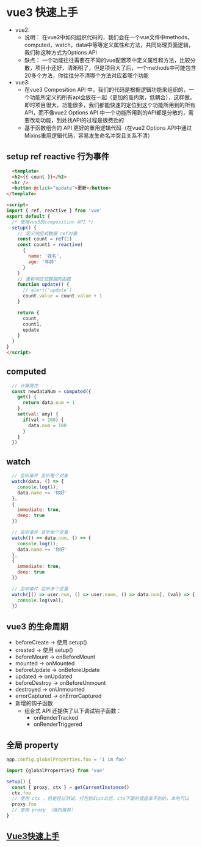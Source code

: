 # vue3 快速上手

- vue2:
  - 说明： 在vue2中如何组织代码的，我们会在一个vue文件中methods，computed，watch，data中等等定义属性和方法，共同处理页面逻辑，我们称这种方式为Options API
  - 缺点： 一个功能往往需要在不同的vue配置项中定义属性和方法，比较分散，项目小还好，清晰明了，但是项目大了后，一个methods中可能包含20多个方法，你往往分不清哪个方法对应着哪个功能
- vue3:
  - 在vue3 Composition API 中，我们的代码是根据逻辑功能来组织的，一个功能所定义的所有api会放在一起（更加的高内聚，低耦合），这样做，即时项目很大，功能很多，我们都能快速的定位到这个功能所用到的所有API，而不像vue2 Options API 中一个功能所用到的API都是分散的，需要改动功能，到处找API的过程是很费劲的
  - 基于函数组合的 API 更好的重用逻辑代码（在vue2 Options API中通过Mixins重用逻辑代码，容易发生命名冲突且关系不清）

## setup ref reactive 行为事件

``` html
  <template>
  <h2>{{ count }}</h2>
  <hr />
  <button @click="update">更新</button>
</template>

<script>
import { ref, reactive } from 'vue'
export default {
  /* 使用vue3的composition API */
  setup() {
    // 定义响应式数据 ref对象
    const count = ref(1)
    const count1 = reactive(
      {
        name: '姓名',
        age: '年龄'
      }
    )
    // 更新响应式数据的函数
    function update() {
      // alert('update')
      count.value = count.value + 1
    }

    return {
      count,
      count1,
      update
    }
  }
}
</script>
```

## computed  

```js
  // 计算属性
  const newdataNum = computed({
    get() {
      return data.num + 1
    },
    set(val: any) {
      if(val > 100) {
        data.num = 100
      }
    }
  })
```

## watch

```js
  // 监听事件 监听整个对象
  watch(data, () => {
    console.log(1);
    data.name += '你好'
  },
  {
    immediate: true,
    deep: true
  })

  // 监听事件 监听单个变量
  watch(() => data.num, () => {
    console.log(1);
    data.name += '你好'
  },
  {
    immediate: true,
    deep: true
  })

  // 监听事件 监听多个变量
  watch([() => user.num, () => user.name, () => data.num], (val) => {
    console.log(val);
  })
```

## vue3 的生命周期

- beforeCreate -> 使用 setup()
- created -> 使用 setup()
- beforeMount -> onBeforeMount
- mounted -> onMounted
- beforeUpdate -> onBeforeUpdate
- updated -> onUpdated
- beforeDestroy -> onBeforeUnmount
- destroyed -> onUnmounted
- errorCaptured -> onErrorCaptured
- 新增的钩子函数
  - 组合式 API 还提供了以下调试钩子函数：
    - onRenderTracked
    - onRenderTriggered

## 全局 property

```js
app.config.globalProperties.foo = 'i im foo'

import {globalProperties} from 'vue'

setup() {
  const { proxy, ctx } = getCurrentInstance()
  ctx.foo
  // 使用 ctx ，但是经过测试，打包到dist以后，ctx下面的值是拿不到的，本地可以
  proxy.foo
  // 使用 proxy （强烈推荐）
}
```

## [Vue3快速上手](http://huaxhe.gitee.io/vue3_study_docs/chapter3/01_%E8%AE%A4%E8%AF%86Vue3.html#_1-%E4%BA%86%E8%A7%A3%E7%9B%B8%E5%85%B3%E4%BF%A1%E6%81%AF)
